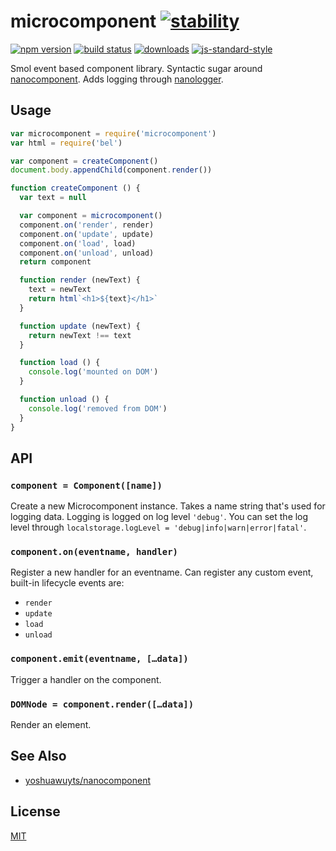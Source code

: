# microcomponent [![stability][0]][1]
[![npm version][2]][3] [![build status][4]][5]
[![downloads][8]][9] [![js-standard-style][10]][11]

Smol event based component library. Syntactic sugar around [nanocomponent][nc].
Adds logging through [nanologger](https://github.com/yoshuawuyts/nanologger).

## Usage
```js
var microcomponent = require('microcomponent')
var html = require('bel')

var component = createComponent()
document.body.appendChild(component.render())

function createComponent () {
  var text = null

  var component = microcomponent()
  component.on('render', render)
  component.on('update', update)
  component.on('load', load)
  component.on('unload', unload)
  return component

  function render (newText) {
    text = newText
    return html`<h1>${text}</h1>`
  }

  function update (newText) {
    return newText !== text
  }

  function load () {
    console.log('mounted on DOM')
  }

  function unload () {
    console.log('removed from DOM')
  }
}
```

## API
### `component = Component([name])`
Create a new Microcomponent instance. Takes a name string that's used for
logging data. Logging is logged on log level `'debug'`. You can set the log
level through `localstorage.logLevel = 'debug|info|warn|error|fatal'`.

### `component.on(eventname, handler)`
Register a new handler for an eventname. Can register any custom event,
built-in lifecycle events are:
- `render`
- `update`
- `load`
- `unload`

### `component.emit(eventname, […data])`
Trigger a handler on the component.

### `DOMNode = component.render([…data])`
Render an element.

## See Also
- [yoshuawuyts/nanocomponent][nc]

## License
[MIT](https://tldrlegal.com/license/mit-license)

[0]: https://img.shields.io/badge/stability-experimental-orange.svg?style=flat-square
[1]: https://nodejs.org/api/documentation.html#documentation_stability_index
[2]: https://img.shields.io/npm/v/microcomponent.svg?style=flat-square
[3]: https://npmjs.org/package/microcomponent
[4]: https://img.shields.io/travis/yoshuawuyts/microcomponent/master.svg?style=flat-square
[5]: https://travis-ci.org/yoshuawuyts/microcomponent
[6]: https://img.shields.io/codecov/c/github/yoshuawuyts/microcomponent/master.svg?style=flat-square
[7]: https://codecov.io/github/yoshuawuyts/microcomponent
[8]: http://img.shields.io/npm/dm/microcomponent.svg?style=flat-square
[9]: https://npmjs.org/package/microcomponent
[10]: https://img.shields.io/badge/code%20style-standard-brightgreen.svg?style=flat-square
[11]: https://github.com/feross/standard
[nc]: https://github.com/yoshuawuyts/nanocomponent
